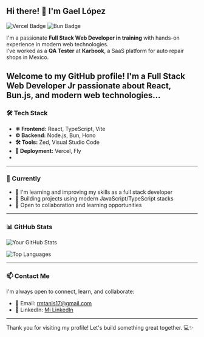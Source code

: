## Hi there! 👋 I'm Gael López
![Vercel Badge](https://img.shields.io/badge/Vercel-000000?style=for-the-badge&logo=vercel&logoColor=white)
![Bun Badge](https://img.shields.io/badge/Bun-000000?style=for-the-badge&logo=bun&logoColor=white)

I'm a passionate **Full Stack Web Developer in training** with hands-on experience in modern web technologies.  
I’ve worked as a **QA Tester** at **Karbook**, a SaaS platform for auto repair shops in Mexico.

Welcome to my GitHub profile! I'm a Full Stack Web Developer Jr passionate about React, Bun.js, and modern web technologies...
---

### 🛠️ Tech Stack

- **⚛️ Frontend:** React, TypeScript, Vite  
- **⚙️ Backend:** Node.js, Bun, Hono  
- **🛠️ Tools:** Zed, Visual Studio Code  
- **🚀 Deployment:** Vercel, Fly
-   
---

### 🚀 Currently

- 🌱 I'm learning and improving my skills as a full stack developer
- 🧠 Building projects using modern JavaScript/TypeScript stacks
- 🔎 Open to collaboration and learning opportunities

---

### 📊 GitHub Stats

![Your GitHub Stats](https://github-readme-stats.vercel.app/api?username=xenon1524&show_icons=true&theme=tokyonight)

![Top Languages](https://github-readme-stats.vercel.app/api/top-langs/?username=xenon1524&layout=compact&theme=tokyonight)

---

### 📫 Contact Me

I'm always open to connect, learn, and collaborate:

- 📩 Email: rmtanls17@gmail.com
- 💼 LinkedIn: [Mi LinkedIn](https://www.linkedin.com/in/gael-l%C3%B3pez-374a64368/)

---

Thank you for visiting my profile! Let's build something great together. 💻✨
